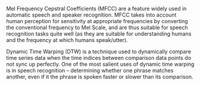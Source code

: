 Mel Frequency Cepstral Coefficients (MFCC)  are a feature widely used in automatic speech and speaker recognition.
MFCC takes into account human perception for sensitivity at appropriate frequencies by converting the conventional frequency to Mel Scale, and are thus suitable for speech recognition tasks quite well (as they are suitable for understanding humans and the frequency at which humans speak/utter).

Dynamic Time Warping (DTW) is a technique used to dynamically compare time series data when the time indices between comparison data points do not sync up perfectly.
One of the most salient uses of dynamic time warping is in speech recognition – determining whether one phrase matches another, even if it the phrase is spoken faster or slower than its comparison. 
